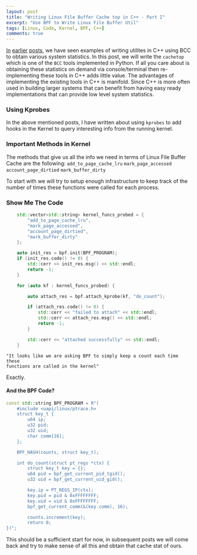 ```yaml
---
layout: post
title: "Writing Linux File Buffer Cache top in C++ - Part I"
excerpt: "Use BPF to Write Linux File Buffer Util"
tags: [Linux, Code, Kernel, BPF, C++]
comments: true
---
```

[In](http://www.mycpu.org/writing-bpf-c++/)
[earlier](http://www.mycpu.org/bpf-c++-off-cpu/)
[posts](http://www.mycpu.org/debugging-c++-with-bpf/), we have seen examples of
writing utilites in C++ using BCC to obtain various system statistics. In this
post, we will write the ``cachetop`` which is one of the ``BCC`` tools
implemented in Python. If all you care about is obtaining these statistics on
demand via console/terminal then re-implementing these tools in C++ adds little
value. The advantages of implementing the existing tools in C++ is
manifold. Since C++ is more often used in building larger systems that can
benefit from having easy ready implementations that can provide low level system
statistics. 

### Using Kprobes
In the above mentioned posts, I have written about using ``kprobes`` to add
hooks in the Kernel to query interesting info from the running kernel.

### Important Methods in Kernel
The methods that give us all the info we need in terms of Linux File Buffer
Cache are the following:
``add_to_page_cache_lru``
``mark_page_accessed``
``account_page_dirtied``
``mark_buffer_dirty``

To start with we will try to setup enough infrastructure to keep track of the
number of times these functions were called for each process.

### Show Me The Code
```cpp
    std::vector<std::string> kernel_funcs_probed = {
        "add_to_page_cache_lru",
        "mark_page_accessed",
        "account_page_dirtied",
        "mark_buffer_dirty"
    };

    auto init_res = bpf.init(BPF_PROGRAM);
    if (init_res.code() != 0) {
        std::cerr << init_res.msg() << std::endl;
        return -1;
    }

    for (auto kf : kernel_funcs_probed) {

        auto attach_res = bpf.attach_kprobe(kf, "do_count");

        if (attach_res.code() != 0) {
            std::cerr << "failed to attach" << std::endl;
            std::cerr << attach_res.msg() << std::endl;
            return -1;
        }

        std::cerr << "attached successfully" << std::endl;
    }
```

```
"It looks like we are asking BPF to simply keep a count each time these
functions are called in the kernel"
```
Exactly.

#### And the BPF Code?
```cpp
const std::string BPF_PROGRAM = R"(
    #include <uapi/linux/ptrace.h>
    struct key_t {
        u64 ip;
        u32 pid;
        u32 uid;
        char comm[16];
    };

    BPF_HASH(counts, struct key_t);

    int do_count(struct pt_regs *ctx) {
        struct key_t key = {};
        u64 pid = bpf_get_current_pid_tgid();
        u32 uid = bpf_get_current_uid_gid();

        key.ip = PT_REGS_IP(ctx);
        key.pid = pid & 0xFFFFFFFF;
        key.uid = uid & 0xFFFFFFFF;
        bpf_get_current_comm(&(key.comm), 16);

        counts.increment(key);
        return 0;
})";
```
This should be a sufficient start for now, in subsequent posts we will come back
and try to make sense of all this and obtain that cache stat of ours.
